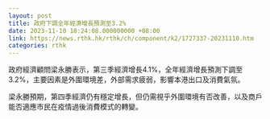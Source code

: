 ```yaml
---
layout: post
title: 政府下調全年經濟增長預測至3.2%
date: 2023-11-10 18:24:08.000000000 +08:00
link: https://news.rthk.hk/rthk/ch/component/k2/1727337-20231110.htm
categories: rthk
---
```


政府經濟顧問梁永勝表示，第三季經濟增長4.1%，全年經濟增長預測下調至3.2%，主要因素是外圍環境差，外部需求疲弱，影響本港出口及消費氣氛。

梁永勝預期，第四季經濟仍有穩定增長，但仍需視乎外圍環境有否改善，以及商戶能否適應市民在疫情過後消費模式的轉變。

